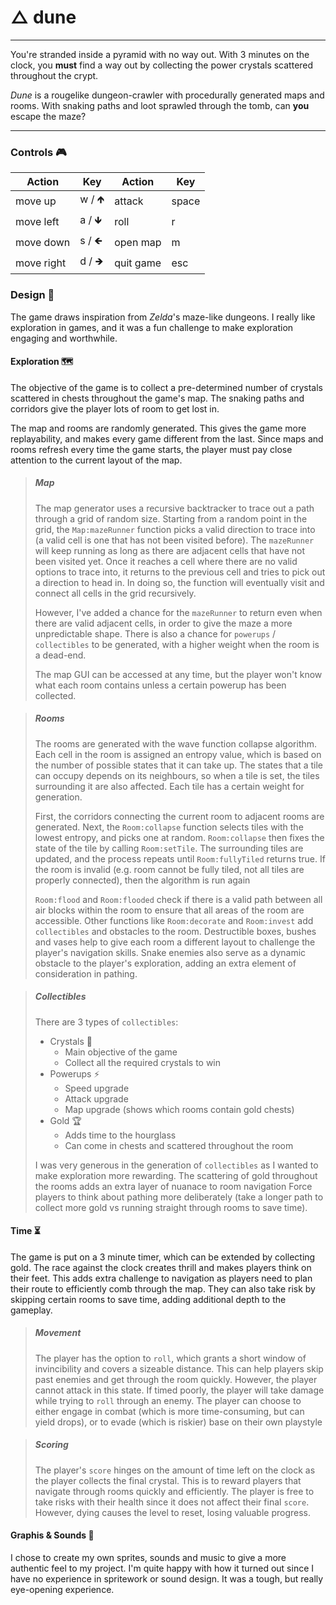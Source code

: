 # △ dune
---

You're stranded inside a pyramid with no way out. With 3 minutes on the clock, you **must** find a way out by collecting the power crystals scattered throughout the crypt.

*Dune* is a rougelike dungeon-crawler with procedurally generated maps and rooms. With snaking paths and loot sprawled through the tomb, can **you** escape the maze?

---

### Controls 🎮 

| Action     | Key    | Action     | Key    |
|------------|--------|------------|--------|
| move up    | w / 🡹 | attack     | space  |
| move left  | a / 🡻 | roll       | r      |
| move down  | s / 🡸 | open map   | m      |
| move right | d / 🡺 | quit game  | esc    |

### Design 🔧
The game draws inspiration from *Zelda*'s maze-like dungeons. I really like exploration in games, and it was a fun challenge to make exploration engaging and worthwhile.

#### Exploration 🗺 
The objective of the game is to collect a pre-determined number of crystals scattered in chests throughout the game's map. The snaking paths and corridors give the player lots of room to get lost in.

The map and rooms are randomly generated. This gives the game more replayability, and makes every game different from the last. Since maps and rooms refresh every time the game starts, the player must pay close attention to the current layout of the map.

> ##### _Map_
> The map generator uses a recursive backtracker to trace out a path through a grid of random size. 
> Starting from a random point in the grid, the `Map:mazeRunner` function picks a valid direction to trace into (a valid cell is one that has not been visited before). 
> The `mazeRunner` will keep running as long as there are adjacent cells that have not been visited yet. 
> Once it reaches a cell where there are no valid options to trace into, it returns to the previous cell and tries to pick out a direction to head in. 
> In doing so, the function will eventually visit and connect all cells in the grid recursively. 
> 
> However, I've added a chance for the `mazeRunner` to return even when there are valid adjacent cells, in order to give the maze a more unpredictable shape. 
> There is also a chance for `powerups` / `collectibles` to be generated, with a higher weight when the room is a dead-end.
> 
> The map GUI can be accessed at any time, but the player won't know what each room contains unless a certain powerup has been collected.

> ##### _Rooms_
> The rooms are generated with the wave function collapse algorithm. 
> Each cell in the room is assigned an entropy value, which is based on the number of possible states that it can take up.
> The states that a tile can occupy depends on its neighbours, so when a tile is set, the tiles surrounding it are also affected. 
> Each tile has a certain weight for generation.
> 
> First, the corridors connecting the current room to adjacent rooms are generated.
> Next, the `Room:collapse` function selects tiles with the lowest entropy, and picks one at random.
> `Room:collapse` then fixes the state of the tile by calling `Room:setTile`.
> The surrounding tiles are updated, and the process repeats until `Room:fullyTiled` returns true.
> If the room is invalid (e.g. room cannot be fully tiled, not all tiles are properly connected), then the algorithm is run again
>
> `Room:flood` and `Room:flooded` check if there is a valid path between all air blocks within the room to ensure that all areas of the room are accessible.
> Other functions like `Room:decorate` and `Room:invest` add `collectibles` and obstacles to the room. 
> Destructible boxes, bushes and vases help to give each room a different layout to challenge the player's navigation skills.
> Snake enemies also serve as a dynamic obstacle to the player's exploration, adding an extra element of consideration in pathing.

> ##### _Collectibles_
> There are 3 types of `collectibles`:
> - Crystals 💎
>   - Main objective of the game
>   - Collect all the required crystals to win
> - Powerups ⚡
>   - Speed upgrade
>   - Attack upgrade
>   - Map upgrade (shows which rooms contain gold chests)
> - Gold 🏆
>   - Adds time to the hourglass
>   - Can come in chests and scattered throughout the room
>
> I was very generous in the generation of `collectibles` as I wanted to make exploration more rewarding.
> The scattering of gold throughout the rooms adds an extra layer of nuanace to room navigation
> Force players to think about pathing more deliberately (take a longer path to collect more gold vs running straight through rooms to save time).

#### Time ⏳
The game is put on a 3 minute timer, which can be extended by collecting gold. The race against the clock creates thrill and makes players think on their feet. This adds extra challenge to navigation as players need to plan their route to efficiently comb through the map. They can also take risk by skipping certain rooms to save time, adding additional depth to the gameplay.

> ##### _Movement_
> The player has the option to `roll`, which grants a short window of invincibility and covers a sizeable distance.
> This can help players skip past enemies and get through the room quickly.
> However, the player cannot attack in this state.
> If timed poorly, the player will take damage while trying to `roll` through an enemy.
> The player can choose to either engage in combat (which is more time-consuming, but can yield drops), or to evade (which is riskier) base on their own playstyle

> ##### _Scoring_
> The player's `score` hinges on the amount of time left on the clock as the player collects the final crystal.
> This is to reward players that navigate through rooms quickly and efficiently.
> The player is free to take risks with their health since it does not affect their final `score`.
> However, dying causes the level to reset, losing valuable progress.

#### Graphis & Sounds 📸
I chose to create my own sprites, sounds and music to give a more authentic feel to my project. I'm quite happy with how it turned out since I have no experience in spritework or sound design. It was a tough, but really eye-opening experience.
